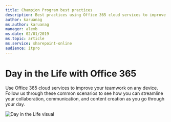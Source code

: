 ```yaml
---
title: Champion Program best practices
description: Best practices using Office 365 cloud services to improve your teamwork.
author: karuanag
ms.author: karuanag
manager: alexb
ms.date: 02/01/2019
ms.topic: article
ms.service: sharepoint-online
audience: itpro
---
```


# Day in the Life with Office 365

Use Office 365 cloud services to improve your teamwork on any device.  Follow us through these common scenarios to see how you can streamline your collaboration, communication, and content creation as you go through your day.  

![Day in the Life visual](media/m365day.png)

